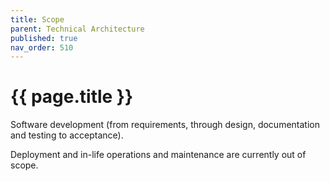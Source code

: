 ```yaml
---
title: Scope
parent: Technical Architecture
published: true
nav_order: 510
---
```


# {{ page.title }}

Software development (from requirements, through design, documentation and testing to acceptance).

Deployment and in-life operations and maintenance are currently out of scope.
